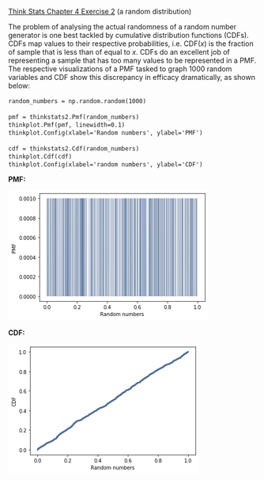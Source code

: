 [Think Stats Chapter 4 Exercise 2](http://greenteapress.com/thinkstats2/html/thinkstats2005.html#toc41) (a random distribution)

The problem of analysing the actual randomness of a random number generator is one best tackled by cumulative distribution functions (CDFs). CDFs map values to their respective probabilities, i.e. CDF(*x*) is the fraction of sample that is less than of equal to *x*. CDFs do an excellent job of representing a sample that has too many values to be represented in a PMF. The respective visualizations of a PMF tasked to graph 1000 random variables and CDF show this discrepancy in efficacy dramatically, as shown below:

~~~
random_numbers = np.random.random(1000)

pmf = thinkstats2.Pmf(random_numbers)
thinkplot.Pmf(pmf, linewidth=0.1)
thinkplot.Config(xlabel='Random numbers', ylabel='PMF')

cdf = thinkstats2.Cdf(random_numbers)
thinkplot.Cdf(cdf)
thinkplot.Config(xlabel='random numbers', ylabel='CDF')
~~~

**PMF:**

![alt text](Prework4.2PMF.png "PMF")

**CDF:**

![alt text](Prework4.2CDF.png "CDF")
